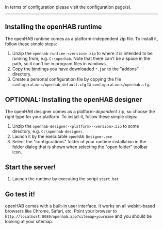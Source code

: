 In terms of configuration please visit the configuration page(s). 

***

## Installing the openHAB runtime

The openHAB runtime comes as a platform-independent zip file.
To install it, follow these simple steps:

1. Unzip the `openhab-runtime-<version>.zip` to where it is intended to be running from, e.g. `C:\openhab`.  Note that there can't be a space in the path, so it can't be in program files in windows.
1. Copy the bindings you have downloaded `*.jar` to the "addons" directory.
1. Create a personal configuration file by copying the file `configurations/openhab_default.cfg` to `configurations/openhab.cfg`.
 
## OPTIONAL: Installing the openHAB designer

The openHAB designer comes as a platform-*dependent* zip, so choose the right type for your platform.
To install it, follow these simple steps:

1. Unzip the `openhab-designer-<platform>-<version>.zip` to some directory, e.g. `C:\openhab-designer`.
1. Launch it by the executable `openHAB-Designer.exe` 
1. Select the "configurations" folder of your runtime installation in the folder dialog that is shown when selecting the "open folder" toolbar icon.

## Start the server!

1. Launch the runtime by executing the script `start.bat`

## Go test it!

openHAB comes with a built-in user interface. It works on all webkit-based browsers like Chrome, Safari, etc. Point your browser to `http://localhost:8080/openhab.app?sitemap=yourname` and you should be looking at your sitemap. 